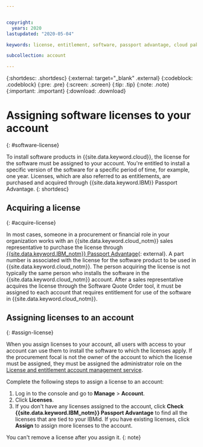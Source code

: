 ```yaml
---


copyright:
  years: 2020
lastupdated: "2020-05-04"

keywords: license, entitlement, software, passport advantage, cloud pak, binding a license, PPA, part number

subcollection: account

---
```


{:shortdesc: .shortdesc}
{:external: target="_blank" .external}
{:codeblock: .codeblock}
{:pre: .pre}
{:screen: .screen}
{:tip: .tip}
{:note: .note}
{:important: .important}
{:download: .download}

# Assigning software licenses to your account
{: #software-license}

To install software products in {{site.data.keyword.cloud}}, the license for the software must be assigned to your account. You're entitled to install a specific version of the software for a specific period of time, for example, one year. Licenses, which are also referred to as entitlements, are purchased and acquired through {{site.data.keyword.IBM}} Passport Advantage. 
{: shortdesc}

## Acquiring a license 
{: #acquire-license}

In most cases, someone in a procurement or financial role in your organization works with an {{site.data.keyword.cloud_notm}} sales representative to purchase the license through [{{site.data.keyword.IBM_notm}} Passport Advantage](https://www.ibm.com/software/passportadvantage/index.html){: external}. A part number is associated with the license for the software product to be used in {{site.data.keyword.cloud_notm}}. The person acquiring the license is not typically the same person who installs the software in the {{site.data.keyword.cloud_notm}} account. After a sales representative acquires the license through the Software Quote Order tool, it must be assigned to each account that requires entitlement for use of the software in {{site.data.keyword.cloud_notm}}. 

## Assigning licenses to an account
{: #assign-license}

When you assign licenses to your account, all users with access to your account can use them to install the software to which the licenses apply. If the procurement focal is not the owner of the account to which the license must be assigned, they must be assigned the administrator role on the [License and entitlement account management service](/docs/iam?topic=iam-account-services#license-entitlement-management). 

Complete the following steps to assign a license to an account:
1. Log in to the console and go to **Manage** > **Account**.
2. Click **Licenses**. 
1. If you don't have any licenses assigned to the account, click **Check {{site.data.keyword.IBM_notm}} Passport Advantage** to find all the licenses that are tied to your IBMid. If you have existing licenses, click **Assign** to assign more licenses to the account.

  You can't remove a license after you assign it. 
  {: note}


